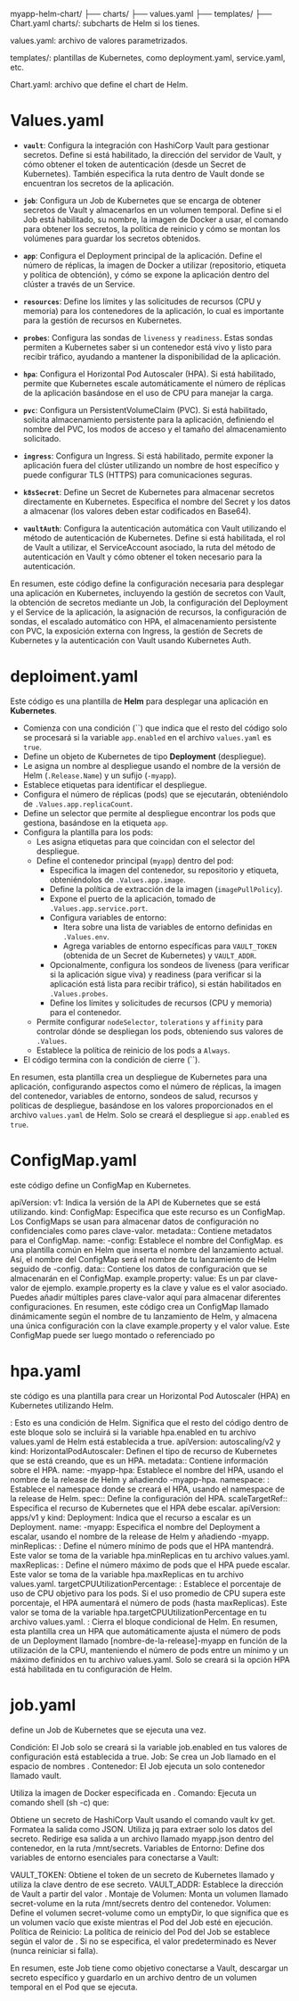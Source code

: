 
myapp-helm-chart/
  ├── charts/
  ├── values.yaml
  ├── templates/
  ├── Chart.yaml
charts/: subcharts de Helm si los tienes.

values.yaml: archivo de valores parametrizados.

templates/: plantillas de Kubernetes, como deployment.yaml, service.yaml, etc.

Chart.yaml: archivo que define el chart de Helm.
# Values.yaml

* **`vault`**: Configura la integración con HashiCorp Vault para gestionar secretos. Define si está habilitado, la dirección del servidor de Vault, y cómo obtener el token de autenticación (desde un Secret de Kubernetes). También especifica la ruta dentro de Vault donde se encuentran los secretos de la aplicación.

* **`job`**: Configura un Job de Kubernetes que se encarga de obtener secretos de Vault y almacenarlos en un volumen temporal. Define si el Job está habilitado, su nombre, la imagen de Docker a usar, el comando para obtener los secretos, la política de reinicio y cómo se montan los volúmenes para guardar los secretos obtenidos.

* **`app`**: Configura el Deployment principal de la aplicación. Define el número de réplicas, la imagen de Docker a utilizar (repositorio, etiqueta y política de obtención), y cómo se expone la aplicación dentro del clúster a través de un Service.

* **`resources`**: Define los límites y las solicitudes de recursos (CPU y memoria) para los contenedores de la aplicación, lo cual es importante para la gestión de recursos en Kubernetes.

* **`probes`**: Configura las sondas de `liveness` y `readiness`. Estas sondas permiten a Kubernetes saber si un contenedor está vivo y listo para recibir tráfico, ayudando a mantener la disponibilidad de la aplicación.

* **`hpa`**: Configura el Horizontal Pod Autoscaler (HPA). Si está habilitado, permite que Kubernetes escale automáticamente el número de réplicas de la aplicación basándose en el uso de CPU para manejar la carga.

* **`pvc`**: Configura un PersistentVolumeClaim (PVC). Si está habilitado, solicita almacenamiento persistente para la aplicación, definiendo el nombre del PVC, los modos de acceso y el tamaño del almacenamiento solicitado.

* **`ingress`**: Configura un Ingress. Si está habilitado, permite exponer la aplicación fuera del clúster utilizando un nombre de host específico y puede configurar TLS (HTTPS) para comunicaciones seguras.

* **`k8sSecret`**: Define un Secret de Kubernetes para almacenar secretos directamente en Kubernetes. Especifica el nombre del Secret y los datos a almacenar (los valores deben estar codificados en Base64).

* **`vaultAuth`**: Configura la autenticación automática con Vault utilizando el método de autenticación de Kubernetes. Define si está habilitada, el rol de Vault a utilizar, el ServiceAccount asociado, la ruta del método de autenticación en Vault y cómo obtener el token necesario para la autenticación.

En resumen, este código define la configuración necesaria para desplegar una aplicación en Kubernetes, incluyendo la gestión de secretos con Vault, la obtención de secretos mediante un Job, la configuración del Deployment y el Service de la aplicación, la asignación de recursos, la configuración de sondas, el escalado automático con HPA, el almacenamiento persistente con PVC, la exposición externa con Ingress, la gestión de Secrets de Kubernetes y la autenticación con Vault usando Kubernetes Auth.

# deploiment.yaml

Este código es una plantilla de **Helm** para desplegar una aplicación en **Kubernetes**.

-   Comienza con una condición (``) que indica que el resto del código solo se procesará si la variable `app.enabled` en el archivo `values.yaml` es `true`.
-   Define un objeto de Kubernetes de tipo **Deployment** (despliegue).
-   Le asigna un nombre al despliegue usando el nombre de la versión de Helm (`.Release.Name`) y un sufijo (`-myapp`).
-   Establece etiquetas para identificar el despliegue.
-   Configura el número de réplicas (pods) que se ejecutarán, obteniéndolo de `.Values.app.replicaCount`.
-   Define un selector que permite al despliegue encontrar los pods que gestiona, basándose en la etiqueta `app`.
-   Configura la plantilla para los pods:
    -   Les asigna etiquetas para que coincidan con el selector del despliegue.
    -   Define el contenedor principal (`myapp`) dentro del pod:
        -   Especifica la imagen del contenedor, su repositorio y etiqueta, obteniéndolos de `.Values.app.image`.
        -   Define la política de extracción de la imagen (`imagePullPolicy`).
        -   Expone el puerto de la aplicación, tomado de `.Values.app.service.port`.
        -   Configura variables de entorno:
            -   Itera sobre una lista de variables de entorno definidas en `.Values.env`.
            -   Agrega variables de entorno específicas para `VAULT_TOKEN` (obtenida de un Secret de Kubernetes) y `VAULT_ADDR`.
        -   Opcionalmente, configura los sondeos de liveness (para verificar si la aplicación sigue viva) y readiness (para verificar si la aplicación está lista para recibir tráfico), si están habilitados en `.Values.probes`.
        -   Define los límites y solicitudes de recursos (CPU y memoria) para el contenedor.
    -   Permite configurar `nodeSelector`, `tolerations` y `affinity` para controlar dónde se despliegan los pods, obteniendo sus valores de `.Values`.
    -   Establece la política de reinicio de los pods a `Always`.
-   El código termina con la condición de cierre (``).

En resumen, esta plantilla crea un despliegue de Kubernetes para una aplicación, configurando aspectos como el número de réplicas, la imagen del contenedor, variables de entorno, sondeos de salud, recursos y políticas de despliegue, basándose en los valores proporcionados en el archivo `values.yaml` de Helm. Solo se creará el despliegue si `app.enabled` es `true`.

# ConfigMap.yaml

este código define un ConfigMap en Kubernetes.

apiVersion: v1: Indica la versión de la API de Kubernetes que se está utilizando.
kind: ConfigMap: Especifica que este recurso es un ConfigMap. Los ConfigMaps se usan para almacenar datos de configuración no confidenciales como pares clave-valor.
metadata:: Contiene metadatos para el ConfigMap.
name: -config: Establece el nombre del ConfigMap.  es una plantilla común en Helm que inserta el nombre del lanzamiento actual. Así, el nombre del ConfigMap será el nombre de tu lanzamiento de Helm seguido de -config.
data:: Contiene los datos de configuración que se almacenarán en el ConfigMap.
example.property: value: Es un par clave-valor de ejemplo. example.property es la clave y value es el valor asociado. Puedes añadir múltiples pares clave-valor aquí para almacenar diferentes configuraciones.
En resumen, este código crea un ConfigMap llamado dinámicamente según el nombre de tu lanzamiento de Helm, y almacena una única configuración con la clave example.property y el valor value. Este ConfigMap puede ser luego montado o referenciado po

# hpa.yaml

ste código es una plantilla para crear un Horizontal Pod Autoscaler (HPA) en Kubernetes utilizando Helm.

: Esto es una condición de Helm. Significa que el resto del código dentro de este bloque solo se incluirá si la variable hpa.enabled en tu archivo values.yaml de Helm está establecida a true.
apiVersion: autoscaling/v2 y kind: HorizontalPodAutoscaler: Definen el tipo de recurso de Kubernetes que se está creando, que es un HPA.
metadata:: Contiene información sobre el HPA.
name: -myapp-hpa: Establece el nombre del HPA, usando el nombre de la release de Helm y añadiendo -myapp-hpa.
namespace: : Establece el namespace donde se creará el HPA, usando el namespace de la release de Helm.
spec:: Define la configuración del HPA.
scaleTargetRef:: Especifica el recurso de Kubernetes que el HPA debe escalar.
apiVersion: apps/v1 y kind: Deployment: Indica que el recurso a escalar es un Deployment.
name: -myapp: Especifica el nombre del Deployment a escalar, usando el nombre de la release de Helm y añadiendo -myapp.
minReplicas: : Define el número mínimo de pods que el HPA mantendrá. Este valor se toma de la variable hpa.minReplicas en tu archivo values.yaml.
maxReplicas: : Define el número máximo de pods que el HPA puede escalar. Este valor se toma de la variable hpa.maxReplicas en tu archivo values.yaml.
targetCPUUtilizationPercentage: : Establece el porcentaje de uso de CPU objetivo para los pods. Si el uso promedio de CPU supera este porcentaje, el HPA aumentará el número de pods (hasta maxReplicas). Este valor se toma de la variable hpa.targetCPUUtilizationPercentage en tu archivo values.yaml.
: Cierra el bloque condicional de Helm.
En resumen, esta plantilla crea un HPA que automáticamente ajusta el número de pods de un Deployment llamado [nombre-de-la-release]-myapp en función de la utilización de la CPU, manteniendo el número de pods entre un mínimo y un máximo definidos en tu archivo values.yaml. Solo se creará si la opción HPA está habilitada en tu configuración de Helm.

# job.yaml

define un Job de Kubernetes que se ejecuta una vez.

Condición: El Job solo se creará si la variable job.enabled en tus valores de configuración está establecida a true.
Job: Se crea un Job llamado  en el espacio de nombres .
Contenedor: El Job ejecuta un solo contenedor llamado vault.

Utiliza la imagen de Docker especificada en .
Comando: Ejecuta un comando shell (sh -c) que:

Obtiene un secreto de HashiCorp Vault usando el comando vault kv get.
Formatea la salida como JSON.
Utiliza jq para extraer solo los datos del secreto.
Redirige esa salida a un archivo llamado myapp.json dentro del contenedor, en la ruta /mnt/secrets.
Variables de Entorno: Define dos variables de entorno esenciales para conectarse a Vault:

VAULT_TOKEN: Obtiene el token de un secreto de Kubernetes llamado  y utiliza la clave  dentro de ese secreto.
VAULT_ADDR: Establece la dirección de Vault a partir del valor .
Montaje de Volumen: Monta un volumen llamado secret-volume en la ruta /mnt/secrets dentro del contenedor.
Volumen: Define el volumen secret-volume como un emptyDir, lo que significa que es un volumen vacío que existe mientras el Pod del Job esté en ejecución.
Política de Reinicio: La política de reinicio del Pod del Job se establece según el valor de . Si no se especifica, el valor predeterminado es Never (nunca reiniciar si falla).

En resumen, este Job tiene como objetivo conectarse a Vault, descargar un secreto específico y guardarlo en un archivo dentro de un volumen temporal en el Pod que se ejecuta.
